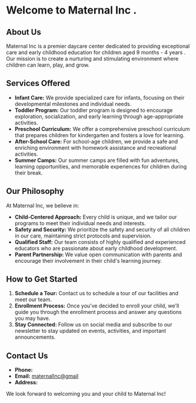 # Welcome to Maternal Inc .

## About Us

Maternal Inc is a premier daycare center dedicated to providing exceptional care and early childhood education for children aged 9 months - 4 years . Our mission is to create a nurturing and stimulating environment where children can learn, play, and grow.

## Services Offered

- **Infant Care:** We provide specialized care for infants, focusing on their developmental milestones and individual needs.
- **Toddler Program:** Our toddler program is designed to encourage exploration, socialization, and early learning through age-appropriate activities.
- **Preschool Curriculum:** We offer a comprehensive preschool curriculum that prepares children for kindergarten and fosters a love for learning.
- **After-School Care:** For school-age children, we provide a safe and enriching environment with homework assistance and recreational activities.
- **Summer Camps:** Our summer camps are filled with fun adventures, learning opportunities, and memorable experiences for children during their break.

## Our Philosophy

At Maternal Inc, we believe in:

- **Child-Centered Approach:** Every child is unique, and we tailor our programs to meet their individual needs and interests.
- **Safety and Security:** We prioritize the safety and security of all children in our care, maintaining strict protocols and supervision.
- **Qualified Staff:** Our team consists of highly qualified and experienced educators who are passionate about early childhood development.
- **Parent Partnership:** We value open communication with parents and encourage their involvement in their child's learning journey.

## How to Get Started

1. **Schedule a Tour:** Contact us to schedule a tour of our facilities and meet our team.
2. **Enrollment Process:** Once you've decided to enroll your child, we'll guide you through the enrollment process and answer any questions you may have.
3. **Stay Connected:** Follow us on social media and subscribe to our newsletter to stay updated on events, activities, and important announcements.

## Contact Us

- **Phone:** 
- **Email:** [maternalInc@gmail](mailto:workingorderinc@gmail.com)
- **Address:**
  
We look forward to welcoming you and your child to Maternal Inc!


